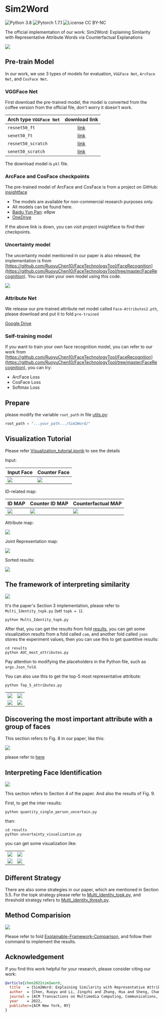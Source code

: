 # Sim2Word

![Python 3.8](https://img.shields.io/badge/python-3.8-green.svg?style=plastic)
![Pytorch 1.7.1](https://img.shields.io/badge/pytorch-1.7.1-green.svg?style=plastic)
![License CC BY-NC](https://img.shields.io/badge/license-Apache_2.0-green.svg?style=plastic)

The official implementation of our work: Sim2Word: Explaining Similarity with Representative Attribute Words via Counterfactual Explanations

![](images/Fig1.png)

## Pre-train Model

In our work, we use 3 types of models for evaluation, `VGGFace Net`, `ArcFace Net`, and `CosFace Net`.

### VGGFace Net

First download the pre-trained model, the model is converted from the coffee version from the official file, don't worry it doesn't work.

| Arch type `VGGFace Net`         |                        download link                         |
| :----------------- | :----------------------------------------------------------: |
| `resnet50_ft`      | [link](https://drive.google.com/open?id=1A94PAAnwk6L7hXdBXLFosB_s0SzEhAFU) |
| `senet50_ft`       | [link](https://drive.google.com/open?id=1YtAtL7Amsm-fZoPQGF4hJBC9ijjjwiMk) |
| `resnet50_scratch` | [link](https://drive.google.com/open?id=1gy9OJlVfBulWkIEnZhGpOLu084RgHw39) |
| `senet50_scratch`  | [link](https://drive.google.com/open?id=11Xo4tKir1KF8GdaTCMSbEQ9N4LhshJNP) |

The download model is `pkl` file.

### ArcFace and CosFace checkpoints

The pre-trained model of ArcFace and CosFace is from a project on GitHub: [insightface](https://github.com/deepinsight/insightface)

- The models are available for non-commercial research purposes only.  
- All models can be found here.  
- [Baidu Yun Pan](https://pan.baidu.com/s/1CL-l4zWqsI1oDuEEYVhj-g): e8pw  
- [OneDrive](https://1drv.ms/u/s!AswpsDO2toNKq0lWY69vN58GR6mw?e=p9Ov5d)

If the above link is down, you can visit project insightface to find their checkpoints.

### Uncertainty model

The uncertainty model mentioned in our paper is also released, the implementation is from [https://github.com/RuoyuChen10/FaceTechnologyTool/FaceRecognition](https://github.com/RuoyuChen10/FaceTechnologyTool/tree/master/FaceRecognition). You can train your own model using this code.

![](https://github.com/RuoyuChen10/FaceTechnologyTool/blob/master/FaceRecognition/images/EDL.jpg)

### Attribute Net

We release our pre-trained attribute net model called `Face-Attributes2.pth`, please download and put it to fold `pre-trained`

[Google Drive](https://drive.google.com/drive/folders/1upsYYgIzyzRuNEGCc7uPQ1AZ6NcHiPbD?usp=sharing)

### Self-training model

If you want to train your own face recognition model, you can refer to our work from [https://github.com/RuoyuChen10/FaceTechnologyTool/FaceRecognition](https://github.com/RuoyuChen10/FaceTechnologyTool/tree/master/FaceRecognition), you can try:

- ArcFace Loss
- CosFace Loss
- Softmax Loss

## Prepare

please modify the variable `root_path` in file [utils.py](./utils.py):

```python
root_path = "...your_path.../Sim2Word/"
```

## Visualization Tutorial

Please refer [Visualization_tutorial.ipynb](./Visualization_tutorial.ipynb) to see the details

Input:

| Input Face  |  Counter Face  |
| - | - |
|![](images/face1-alignment.jpg) | ![](images/face2-alignment.jpg) |

ID-related map:

| ID MAP  |  Counter ID MAP  | Counterfactual MAP |
| - | - | - |
|![](images/results/%D0%97%D0%B5%D0%BB%D0%B5%D0%BD%D1%81%D0%BA%D0%B8%D0%B9_Ht.jpg) | ![](images/results/%D0%97%D0%B5%D0%BB%D0%B5%D0%BD%D1%81%D0%BA%D0%B8%D0%B9_Hf.jpg) | ![](images/results/%D0%97%D0%B5%D0%BB%D0%B5%D0%BD%D1%81%D0%BA%D0%B8%D0%B9_Hd.jpg) |

Attribute map:

![](./images/results/AttributeMap.jpg)

Joint Representation map:

![](./images/results/J.jpg)

Sorted results:

![](./images/results/sort.jpg)

## The framework of interpreting similarity

![](images/Fig2.png)

It's the paper's Section 3 implementation, please refer to `Multi_Identity_topk.py` (set `topk = 1`).

```shell
python Multi_Identity_topk.py
```

After that, you can get the results from fold [results](./results), you can get some visualization results from a fold called `cam`, and another fold called `json` stores the experiment values, then you can use this to get quantitive results:

```
cd results
python AUC_most_attributes.py
```
Pay attention to modifying the placeholders in the Python file, such as `args.Json_fold`.

You can also use this to get the top-5 most representative attribute:

```shell
python Top_5_attributes.py
```

|||
| ------ | -|
|![](results/example/3.jpg)| ![](results/example/9.jpg) |
|![](results/example/4.jpg)| ![](results/example/5.jpg) |

## Discovering the most important attribute with a group of faces

This section refers to Fig. 8 in our paper, like this:

![](images/Fig8.jpg)

please refer to [here](./External-Experience/The_most_special_attribute/)

## Interpreting Face Identification

![](images/Fig3.png)

This section refers to Section 4 of the paper. And also the results of Fig. 9.

First, to get the inter results:

```shell
python quantity_single_person_uncertain.py
```

than:

```shell
cd results
python uncertainty_visualization.py
```

you can get some visualization like:

| | |
| - | - |
|![](results/example/n000002.jpg)| ![](results/example/n000003.jpg) |
|![](results/example/n000004.jpg)| ![](results/example/n000005.jpg) |

## Different Strategy

There are also some strategies in our paper, which are mentioned in Section 5.5. For the topk strategy please refer to [Multi_Identity_topk.py](Multi_Identity_topk.py), and threshold strategy refers to [Multi_identity_thresh.py](Multi_identity_thresh.py).

## Method Comparision

![](images/Fig4.jpg)

Please refer to fold [Explainable-Framework-Comparison](./Explainable-Framework-Comparison), and follow their command to implement the results.

## Acknowledgement

If you find this work helpful for your research, please consider citing our work:

```bibtex
@article{chen2022sim2word,
  title   = {Sim2Word: Explaining Similarity with Representative Attribute Words via Counterfactual Explanations},
  author  = {Chen, Ruoyu and Li, Jingzhi and Zhang, Hua and Sheng, Changchong and Liu, Li and Cao, Xiaochun},
  journal = {ACM Transactions on Multimedia Computing, Communications, and Applications (TOMM)},
  year    = 2022,
  publisher={ACM New York, NY}
}
```
